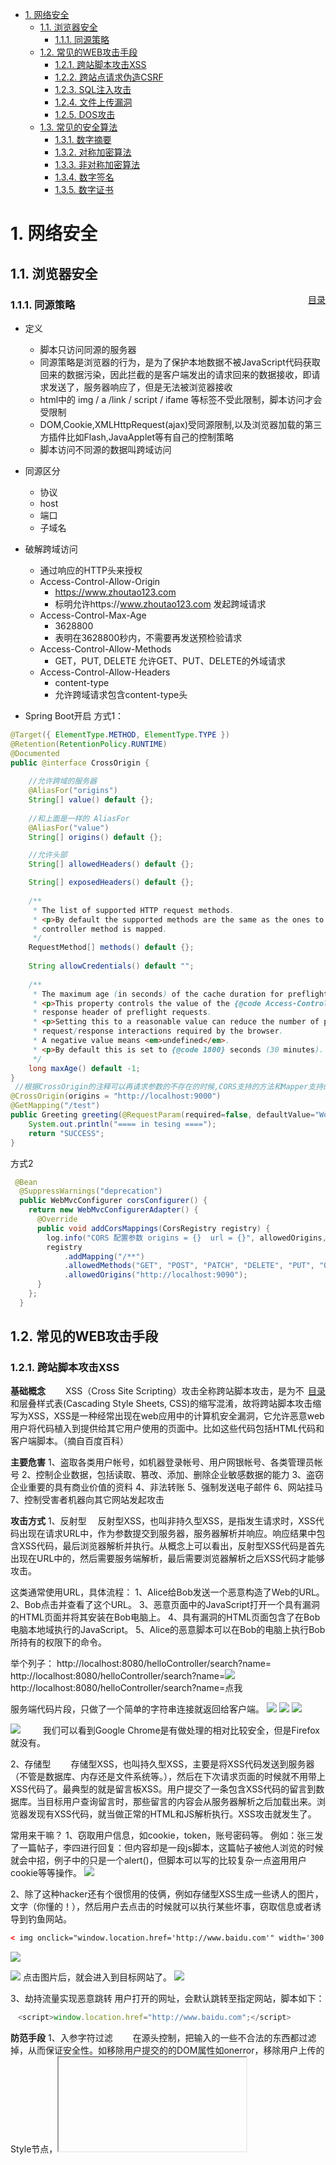 

<!-- TOC -->

- [1. 网络安全](#1-网络安全)
    - [1.1. 浏览器安全](#11-浏览器安全)
        - [1.1.1. 同源策略](#111-同源策略)
    - [1.2. 常见的WEB攻击手段](#12-常见的web攻击手段)
        - [1.2.1. 跨站脚本攻击XSS](#121-跨站脚本攻击xss)
        - [1.2.2. 跨站点请求伪造CSRF](#122-跨站点请求伪造csrf)
        - [1.2.3. SQL注入攻击](#123-sql注入攻击)
        - [1.2.4. 文件上传漏洞](#124-文件上传漏洞)
        - [1.2.5. DOS攻击](#125-dos攻击)
    - [1.3. 常见的安全算法](#13-常见的安全算法)
        - [1.3.1. 数字摘要](#131-数字摘要)
        - [1.3.2. 对称加密算法](#132-对称加密算法)
        - [1.3.3. 非对称加密算法](#133-非对称加密算法)
        - [1.3.4. 数字签名](#134-数字签名)
        - [1.3.5. 数字证书](#135-数字证书)

<!-- /TOC -->
<span id="menu"></span>

# 1. 网络安全
## 1.1. 浏览器安全
<a href="#menu" style="float:right">目录</a>

### 1.1.1. 同源策略

* 定义
    * 脚本只访问同源的服务器 
    * 同源策略是浏览器的行为，是为了保护本地数据不被JavaScript代码获取回来的数据污染，因此拦截的是客户端发出的请求回来的数据接收，即请求发送了，服务器响应了，但是无法被浏览器接收
    * html中的 img / a /link / script /  ifame 等标签不受此限制，脚本访问才会受限制
    * DOM,Cookie,XMLHttpRequest(ajax)受同源限制,以及浏览器加载的第三方插件比如Flash,JavaApplet等有自己的控制策略
    * 脚本访问不同源的数据叫跨域访问
    
* 同源区分
    * 协议
    * host
    * 端口
    * 子域名
* 破解跨域访问
    * 通过响应的HTTP头来授权
    * Access-Control-Allow-Origin   
        * https://www.zhoutao123.com	
        * 标明允许https://www.zhoutao123.com	发起跨域请求
    * Access-Control-Max-Age	
        * 3628800	
        * 表明在3628800秒内，不需要再发送预检验请求
    * Access-Control-Allow-Methods	
        * GET，PUT, DELETE	允许GET、PUT、DELETE的外域请求
    * Access-Control-Allow-Headers
        * content-type	
        * 允许跨域请求包含content-type头
* Spring Boot开启
方式1：
```java
@Target({ ElementType.METHOD, ElementType.TYPE })
@Retention(RetentionPolicy.RUNTIME)
@Documented
public @interface CrossOrigin {
    
    //允许跨域的服务器
    @AliasFor("origins")
    String[] value() default {};
    
    //和上面是一样的 AliasFor
    @AliasFor("value")
    String[] origins() default {};

    //允许头部
    String[] allowedHeaders() default {};

    String[] exposedHeaders() default {};
    
    /**
     * The list of supported HTTP request methods.
     * <p>By default the supported methods are the same as the ones to which a
     * controller method is mapped.
     */
    RequestMethod[] methods() default {};
    
    String allowCredentials() default "";
    
    /**
     * The maximum age (in seconds) of the cache duration for preflight responses.
     * <p>This property controls the value of the {@code Access-Control-Max-Age}
     * response header of preflight requests.
     * <p>Setting this to a reasonable value can reduce the number of preflight
     * request/response interactions required by the browser.
     * A negative value means <em>undefined</em>.
     * <p>By default this is set to {@code 1800} seconds (30 minutes).
     */
    long maxAge() default -1;
}
 //根据CrossOrigin的注释可以再请求参数的不存在的时候,CORS支持的方法和Mapper支持的方法一致
@CrossOrigin(origins = "http://localhost:9000")
@GetMapping("/test")
public Greeting greeting(@RequestParam(required=false, defaultValue="World") String name) {
    System.out.println("==== in tesing ====");
    return "SUCCESS";
}
```  
方式2
```java
 @Bean
  @SuppressWarnings("deprecation")
  public WebMvcConfigurer corsConfigurer() {
    return new WebMvcConfigurerAdapter() {
      @Override
      public void addCorsMappings(CorsRegistry registry) {
        log.info("CORS 配置参数 origins = {}  url = {}", allowedOrigins, allowedUrl);
        registry
            .addMapping("/**")
            .allowedMethods("GET", "POST", "PATCH", "DELETE", "PUT", "OPTIONS")
            .allowedOrigins("http://localhost:9090");
      }
    };
  }
```

## 1.2. 常见的WEB攻击手段

### 1.2.1. 跨站脚本攻击XSS
<a href="#menu" style="float:right">目录</a>

**基础概念**
　　XSS（Cross Site Scripting）攻击全称跨站脚本攻击，是为不和层叠样式表(Cascading Style Sheets, CSS)的缩写混淆，故将跨站脚本攻击缩写为XSS，XSS是一种经常出现在web应用中的计算机安全漏洞，它允许恶意web用户将代码植入到提供给其它用户使用的页面中。比如这些代码包括HTML代码和客户端脚本。（摘自百度百科）

**主要危害**
1、盗取各类用户帐号，如机器登录帐号、用户网银帐号、各类管理员帐号
2、控制企业数据，包括读取、篡改、添加、删除企业敏感数据的能力
3、盗窃企业重要的具有商业价值的资料
4、非法转账
5、强制发送电子邮件
6、网站挂马
7、控制受害者机器向其它网站发起攻击

**攻击方式**
1、反射型
　反射型XSS，也叫非持久型XSS，是指发生请求时，XSS代码出现在请求URL中，作为参数提交到服务器，服务器解析并响应。响应结果中包含XSS代码，最后浏览器解析并执行。从概念上可以看出，反射型XSS代码是首先出现在URL中的，然后需要服务端解析，最后需要浏览器解析之后XSS代码才能够攻击。

这类通常使用URL，具体流程：
1、Alice给Bob发送一个恶意构造了Web的URL。
2、Bob点击并查看了这个URL。
3、恶意页面中的JavaScript打开一个具有漏洞的HTML页面并将其安装在Bob电脑上。
4、具有漏洞的HTML页面包含了在Bob电脑本地域执行的JavaScript。
5、Alice的恶意脚本可以在Bob的电脑上执行Bob所持有的权限下的命令。

举个列子：
http://localhost:8080/helloController/search?name=<script>alert("hey!")</script>
http://localhost:8080/helloController/search?name=<img src='w.123' onerror='alert("hey!")'>
http://localhost:8080/helloController/search?name=<a onclick='alert("hey!")'>点我</a>

服务端代码片段，只做了一个简单的字符串连接就返回给客户端。
![](https://images2018.cnblogs.com/blog/976001/201808/976001-20180811173613221-1624378045.png)
![](https://images2018.cnblogs.com/blog/976001/201808/976001-20180811171704722-737520172.png)
![](https://images2018.cnblogs.com/blog/976001/201808/976001-20180811171720157-1963269620.png)

![](https://images2018.cnblogs.com/blog/976001/201808/976001-20180811171929834-200684964.png)
　　
我们可以看到Google Chrome是有做处理的相对比较安全，但是Firefox就没有。

2、存储型
　　存储型XSS，也叫持久型XSS，主要是将XSS代码发送到服务器（不管是数据库、内存还是文件系统等。），然后在下次请求页面的时候就不用带上XSS代码了。最典型的就是留言板XSS。用户提交了一条包含XSS代码的留言到数据库。当目标用户查询留言时，那些留言的内容会从服务器解析之后加载出来。浏览器发现有XSS代码，就当做正常的HTML和JS解析执行。XSS攻击就发生了。

常用来干嘛？
1、窃取用户信息，如cookie，token，账号密码等。
例如：张三发了一篇帖子，李四进行回复：但内容却是一段js脚本，这篇帖子被他人浏览的时候就会中招，例子中的只是一个alert()，但脚本可以写的比较复杂一点盗用用户cookie等等操作。
![](https://images2018.cnblogs.com/blog/976001/201808/976001-20180811161936913-1572944108.png)

2、除了这种hacker还有个很惯用的伎俩，例如存储型XSS生成一些诱人的图片，文字（你懂的！），然后用户去点击的时候就可以执行某些坏事，窃取信息或者诱导到钓鱼网站。

```html
< img onclick="window.location.href='http://www.baidu.com'" width='300' src='img/webwxgetmsgimg.jpg'/>
```
![](https://images2018.cnblogs.com/blog/976001/201808/976001-20180811163711085-2044434057.png)

![](https://images2018.cnblogs.com/blog/976001/201808/976001-20180811163733106-1179998230.png)
点击图片后，就会进入到目标网站了。
![](https://images2018.cnblogs.com/blog/976001/201808/976001-20180811163742523-848373955.png)
![]()

3、劫持流量实现恶意跳转
用户打开的网址，会默认跳转至指定网站，脚本如下：
```js
　<script>window.location.href="http://www.baidu.com";</script>
```

**防范手段**
1、入参字符过滤
　　在源头控制，把输入的一些不合法的东西都过滤掉，从而保证安全性。如移除用户提交的的DOM属性如onerror，移除用户上传的Style节点，<iframe>, <script>，<a>节点等
2、出参进行编码
　　如果源头没控制好，就得后期补救了：像一些常见的符号，如<>在输出的时候要对其进行转换编码，这样做浏览器是不会对该标签进行解释执行的，同时也不影响显示效果。例如：对<>做编码如："<"用:"&lt;",">"用:"&gt;"来代替。
3、入参长度限制
　　通过以上的案例我们不难发现xss攻击要能达成往往需要较长的字符串，因此对于一些可以预期的输入可以通过限制长度强制截断来进行防御。
4、设置cookie httponly为true

### 1.2.2. 跨站点请求伪造CSRF

<a href="#menu" style="float:right">目录</a>

**CSRF概念**
CSRF跨站点请求伪造(Cross—Site Request Forgery)，跟XSS攻击一样，存在巨大的危害性，你可以这样来理解：攻击者盗用了你的身份，以你的名义发送恶意请求，对服务器来说这个请求是完全合法的，但是却完成了攻击者所期望的一个操作，比如以你的名义发送邮件、发消息，盗取你的账号，添加系统管理员，甚至于购买商品、虚拟货币转账等。 如下：其中Web A为存在CSRF漏洞的网站，Web B为攻击者构建的恶意网站，User C为Web A网站的合法用户。

**CSRF攻击介绍及防御**

* CSRF攻击攻击原理及过程如下：
    * 用户C打开浏览器，访问受信任网站A，输入用户名和密码请求登录网站A；
    * 在用户信息通过验证后，网站A产生Cookie信息并返回给浏览器，此时用户登录网站A成功，可以正常发送请求到网站A；
    * 用户未退出网站A之前，在同一浏览器中，打开一个TAB页访问网站B；
    * 网站B接收到用户请求后，返回一些攻击性代码，并发出一个请求要求访问第三方站点A；
    * 浏览器在接收到这些攻击性代码后，根据网站B的请求，在用户不知情的情况下携带Cookie信息，向网站A发出请求。网站A并不知道该请求其实是由B发起的，所以会根据用户C的Cookie信息以C的权限处理该请求，导致来自网站B的恶意代码被执行。 

**CSRF攻击实例**


受害者 Bob 在银行有一笔存款，通过对银行的网站发送请求 http://bank.example/withdraw?account=bob&amount=1000000&for=bob2 可以使 Bob 把 1000000 的存款转到 bob2 的账号下。通常情况下，该请求发送到网站后，服务器会先验证该请求是否来自一个合法的 session，并且该 session 的用户 Bob 已经成功登陆。

黑客 Mallory 自己在该银行也有账户，他知道上文中的 URL 可以把钱进行转帐操作。Mallory 可以自己发送一个请求给银行：http://bank.example/withdraw?account=bob&amount=1000000&for=Mallory。但是这个请求来自 Mallory 而非 Bob，他不能通过安全认证，因此该请求不会起作用。

这时，Mallory 想到使用 CSRF 的攻击方式，他先自己做一个网站，在网站中放入如下代码： src=”http://bank.example/withdraw?account=bob&amount=1000000&for=Mallory ”，并且通过广告等诱使 Bob 来访问他的网站。当 Bob 访问该网站时，上述 url 就会从 Bob 的浏览器发向银行，而这个请求会附带 Bob 浏览器中的 cookie 一起发向银行服务器。大多数情况下，该请求会失败，因为他要求 Bob 的认证信息。但是，如果 Bob 当时恰巧刚访问他的银行后不久，他的浏览器与银行网站之间的 session 尚未过期，浏览器的 cookie 之中含有 Bob 的认证信息。这时，悲剧发生了，这个 url 请求就会得到响应，钱将从 Bob 的账号转移到 Mallory 的账号，而 Bob 当时毫不知情。等以后 Bob 发现账户钱少了，即使他去银行查询日志，他也只能发现确实有一个来自于他本人的合法请求转移了资金，没有任何被攻击的痕迹。而 Mallory 则可以拿到钱后逍遥法外。 

**CSRF漏洞检测：**
检测CSRF漏洞是一项比较繁琐的工作，最简单的方法就是抓取一个正常请求的数据包，去掉Referer字段后再重新提交，如果该提交还有效，那么基本上可以确定存在CSRF漏洞。

随着对CSRF漏洞研究的不断深入，不断涌现出一些专门针对CSRF漏洞进行检测的工具，如CSRFTester，CSRF Request Builder等。

以CSRFTester工具为例，CSRF漏洞检测工具的测试原理如下：使用CSRFTester进行测试时，首先需要抓取我们在浏览器中访问过的所有链接以及所有的表单等信息，然后通过在CSRFTester中修改相应的表单等信息，重新提交，这相当于一次伪造客户端请求。如果修改后的测试请求成功被网站服务器接受，则说明存在CSRF漏洞，当然此款工具也可以被用来进行CSRF攻击。


**防御CSRF攻击：**
目前防御 CSRF 攻击主要有三种策略：验证 HTTP Referer 字段；在请求地址中添加 token 并验证；在 HTTP 头中自定义属性并验证。

* 验证 HTTP Referer 字段
    * 根据 HTTP 协议，在 HTTP 头中有一个字段叫 Referer，它记录了该 HTTP 请求的来源地址。在通常情况下，访问一个安全受限页面的请求来自于同一个网站，比如需要访问 http://bank.example/withdraw?account=bob&amount=1000000&for=Mallory，用户必须先登陆 bank.example，然后通过点击页面上的按钮来触发转账事件。这时，该转帐请求的 Referer 值就会是转账按钮所在的页面的 URL，通常是以 bank.example 域名开头的地址。而如果黑客要对银行网站实施 CSRF 攻击，他只能在他自己的网站构造请求，当用户通过黑客的网站发送请求到银行时，该请求的 Referer 是指向黑客自己的网站。因此，要防御 CSRF 攻击，银行网站只需要对于每一个转账请求验证其 Referer 值，如果是以 bank.example 开头的域名，则说明该请求是来自银行网站自己的请求，是合法的。如果 Referer 是其他网站的话，则有可能是黑客的 CSRF 攻击，拒绝该请求。
    * 这种方法的显而易见的好处就是简单易行，网站的普通开发人员不需要操心 CSRF 的漏洞，只需要在最后给所有安全敏感的请求统一增加一个拦截器来检查 Referer 的值就可以。特别是对于当前现有的系统，不需要改变当前系统的任何已有代码和逻辑，没有风险，非常便捷。
    * 然而，这种方法并非万无一失。Referer 的值是由浏览器提供的，虽然 HTTP 协议上有明确的要求，但是每个浏览器对于 Referer 的具体实现可能有差别，并不能保证浏览器自身没有安全漏洞。使用验证 Referer 值的方法，就是把安全性都依赖于第三方（即浏览器）来保障，从理论上来讲，这样并不安全。事实上，对于某些浏览器，比如 IE6 或 FF2，目前已经有一些方法可以篡改 Referer 值。如果 bank.example 网站支持 IE6 浏览器，黑客完全可以把用户浏览器的 Referer 值设为以 bank.example 域名开头的地址，这样就可以通过验证，从而进行 CSRF 攻击。
    * 即便是使用最新的浏览器，黑客无法篡改 Referer 值，这种方法仍然有问题。因为 Referer 值会记录下用户的访问来源，有些用户认为这样会侵犯到他们自己的隐私权，特别是有些组织担心 Referer 值会把组织内网中的某些信息泄露到外网中。因此，用户自己可以设置浏览器使其在发送请求时不再提供 Referer。当他们正常访问银行网站时，网站会因为请求没有 Referer 值而认为是 CSRF 攻击，拒绝合法用户的访问。

 * 在请求地址中添加 token 并验证
    * CSRF 攻击之所以能够成功，是因为黑客可以完全伪造用户的请求，该请求中所有的用户验证信息都是存在于 cookie 中，因此黑客可以在不知道这些验证信息的情况下直接利用用户自己的 cookie 来通过安全验证。要抵御 CSRF，关键在于在请求中放入黑客所不能伪造的信息，并且该信息不存在于 cookie 之中。可以在 HTTP 请求中以参数的形式加入一个随机产生的 token，并在服务器端建立一个拦截器来验证这个 token，如果请求中没有 token 或者 token 内容不正确，则认为可能是 CSRF 攻击而拒绝该请求。
    * 这种方法要比检查 Referer 要安全一些，token 可以在用户登陆后产生并放于 session 之中，然后在每次请求时把 token 从 session 中拿出，与请求中的 token 进行比对，但这种方法的难点在于如何把 token 以参数的形式加入请求。对于 GET 请求，token 将附在请求地址之后，这样 URL 就变成 http://url?csrftoken=tokenvalue。 而对于 POST 请求来说，要在 form 的最后加上 <input type=”hidden” name=”csrftoken” value=”tokenvalue”/>，这样就把 token 以参数的形式加入请求了。但是，在一个网站中，可以接受请求的地方非常多，要对于每一个请求都加上 token 是很麻烦的，并且很容易漏掉，通常使用的方法就是在每次页面加载时，使用 javascript 遍历整个 dom 树，对于 dom 中所有的 a 和 form 标签后加入 token。这样可以解决大部分的请求，但是对于在页面加载之后动态生成的 html 代码，这种方法就没有作用，还需要程序员在编码时手动添加 token。
    * 该方法还有一个缺点是难以保证 token 本身的安全。特别是在一些论坛之类支持用户自己发表内容的网站，黑客可以在上面发布自己个人网站的地址。由于系统也会在这个地址后面加上 token，黑客可以在自己的网站上得到这个 token，并马上就可以发动 CSRF 攻击。为了避免这一点，系统可以在添加 token 的时候增加一个判断，如果这个链接是链到自己本站的，就在后面添加 token，如果是通向外网则不加。不过，即使这个 csrftoken 不以参数的形式附加在请求之中，黑客的网站也同样可以通过 Referer 来得到这个 token 值以发动 CSRF 攻击。这也是一些用户喜欢手动关闭浏览器 Referer 功能的原因。

* 在 HTTP 头中自定义属性并验证
    * 这种方法也是使用 token 并进行验证，和上一种方法不同的是，这里并不是把 token 以参数的形式置于 HTTP 请求之中，而是把它放到 HTTP 头中自定义的属性里。通过 XMLHttpRequest 这个类，可以一次性给所有该类请求加上 csrftoken 这个 HTTP 头属性，并把 token 值放入其中。这样解决了上种方法在请求中加入 token 的不便，同时，通过 XMLHttpRequest 请求的地址不会被记录到浏览器的地址栏，也不用担心 token 会透过 Referer 泄露到其他网站中去。
    * 然而这种方法的局限性非常大。XMLHttpRequest 请求通常用于 Ajax 方法中对于页面局部的异步刷新，并非所有的请求都适合用这个类来发起，而且通过该类请求得到的页面不能被浏览器所记录下，从而进行前进，后退，刷新，收藏等操作，给用户带来不便。另外，对于没有进行 CSRF 防护的遗留系统来说，要采用这种方法来进行防护，要把所有请求都改为 XMLHttpRequest 请求，这样几乎是要重写整个网站，这代价无疑是不能接受的。
 

### 1.2.3. SQL注入攻击

**什么是SQL注入攻击?**

SQL注入(SQL injection，SQLi)攻击是指：攻击者通过执行恶意SQL语句，来控制某个Web应用的数据库服务器，进而未经授权地访问、修改或删除各种数据。

在互联网发展的早期，构建网站曾是一个非常简单的过程：既没有JavaScript，又没有CSS，且少有图像。但是，随着各类网站的普及，人们对于先进技术和动态网站的需求也在不断增长。这就导致了JSP和PHP等服务器端脚本语言的不断发展。

同时，各类网站也开始在数据库中存储丰富的用户输入内容。如今，MySQL已经成为了访问和操作数据库的最流行、且标准化的应用。不过，黑客当然也找到了利用SQL技术漏洞的新方法，SQL注入攻击就是最常用的数据库入侵方式之一。黑客使用定制化的SQL语句来入侵数据库，以欺骗系统执行各种异常的、且不应该的操作。

**SQL注入攻击有何危害?**

在易受攻击的网站上，攻击者可以利用SQL注入实现许多操作与目的。可以说，只要客观条件满足，攻击者就能够执行如下各项操作：
* 绕过Web应用的授权机制，以提取敏感信息。
* 基于数据库中不同数据，轻松地控制应用程序的各种行为。
* 伴随着用户访问应用的过程，注入更多需要执行的恶意代码。
* 添加、修改和删除数据，破坏数据库，以及迫使应用的服务不可用。
* 在某个网站上，通过枚举以获取已注册用户的详细身份信息，并将其用于攻击其他站点。

虽然上述一切都取决于攻击者的技巧与能力，但不可否认的是，有时候SQL注入在整个攻击过程中，对他们能够成功并完全地接管数据库和Web应用起到了关键性的作用。下面我们来深入了解此类攻击是如何实现的。



**SQL注入攻击如何运作的?**

开发人员通过定义某种SQL查询，在对应的应用程序运行过程中，让数据库执行一系列操作。此类查询通常带有一到两个参数，以便根据用户所提供的合适参数值，返回预期的查询记录。

不过，SQL注入攻击会在如下两个阶段发生：
* 研究 - 攻击者提供一些随机的异常参数值，以观察应用程序将如何做出响应，进而决定进行何种攻击尝试。
* 攻击 - 在此，攻击者会提供精心设计的参数值。应用程序将解析整条SQL命令，而不仅仅是数据。然后，数据库会按照攻击者所修改意图，来执行该SQL命令。
让我们来观察一下如下示例。在登录表单的过程中，网站用户可以更改下面语句中的$user和$password参数值：

```SQL
$statement = "SELECT * FROM users WHERE username ='$user' AND password '$password'";  
```
在服务器端，这一特定的SQL语句会被传递给相应的函数，而那个函数又将该字符串发送给已连接的数据库。接着，该数据库对其进行解析、执行并返回相应的结果。

```SQL
#Define POST variables 
uname = request.POST['username'] 
passwd = request.POST['password'] 
#SQL query vulnerable to SQLi 
sql = "SELECT id FROM users WHERE username='" + uname + "' AND password='" + passwd + "'" 
#Execute the SQL statement  
database.execute(sql) 
```

那么，如果用户的输入没有得到应用程序的适当“消毒”，攻击者则可以轻松地植入精心设计的参数值。例如下面这条输入语句：

```SQL
$statement = "SELECT * FROM users WHERE username ='Dean' OR '1'='1'-- ' AND password = 'WinchesterS'";  
```
深入分析上述语句，我们可以注意到它包含的两个特殊部分：

OR'1'='1' - 是一个永远为真的条件，因此它会被应用程序无条件地接受为有效的输入。
--(双连字符) - 是告诉SQL解析器：该行的其余部分为注释，不必执行。
因此，一旦该查询被执行之后，SQL注入就能够有效地跳过密码验证，进而导致身份验证环节的缺失。而且，凭借着此类查询的记录，攻击者能够很容易地使用获取到的第一手数据库帐户，即管理员用户的信息，进而成功地登录到对应的应用程序之中。

值得注意的是，上面只是通过SQL的查询，以非正式的方式获取必要的信息。而实际上，SQL注入攻击还有许多种类型。

**SQL注入攻击有哪些不同类型?**

正所谓“条条道路通罗马”。下面我们来看看攻击者可以使用哪些类型的SQL注入漏洞，从服务器上提取数据。一般而言，SQL注入可分为如下种类：

1. 带内(In-Band)SQL注入

此类是最常见的SQL注入攻击。它通常发生在攻击者能够使用相同的通信信道，来发起攻击和收集各种结果。因此，最为常见的带内SQL注入类型分别是：

基于错误的(Error-based)SQL注入 - 这种技术是根据数据库服务器所抛出的错误异常消息，来获取有关数据库结构方面的信息。有时候，这种简单的攻击方式足以让攻击者通过枚举的手段获悉整个数据库。
基于联合的(Union-based)SQL注入 – 这种技术是利用UNION SQL操作符将两到多个SELECT语句的结果合并为一个，然后作为HTTP响应的一部分予以返回。
在上述两种注入类型中，各种数据实际上并未通过Web应用程序进行传输。因此，攻击者也就无法直观地看到攻击的结果。下面，攻击者可以通过发送有效的负载，并观察Web应用的响应，以及数据库服务器的结果行为，来对数据库结构进行重建。因此，我们称如下两种SQL注入为推理类型：

基于布尔的(Boolean-based)SQL注入 – 这种技术根据查询的返回结果是TRUE还是FALSE，来产生不同的结果。也就是说，根据结果的真伪​​，以决定HTTP响应中的内容是要被更改，还是保持不变。
基于时间的(Time-based)SQL注入 - 这种技术是在向数据库发送SQL查询的过程中，强制在数据库响应之前等待指定的时长(以秒为单位)。也就是说，某个网站的响应耗时，将能够向攻击者表明其查询结果是TRUE还是FALSE。
2. 带外(Out-of-Band)SQL注入

此类SQL注入攻击的特点是：不但最不常见，而且通常也是最难以被执行。它们通常涉及到，将各种数据直接从数据库服务器发送到由攻击者所控制的计算机上。从某种程度上说，带外技术为攻击者提供了SQL带内或盲注式攻击的替代方法，其主要针对的是服务器响应并不十分稳定的情况。

可见，服务端脚本(server-scripting)语言并不能够确定SQL查询字符串是否存在着格式错误。他们所能做的只是将某个字符串发送到数据库服务器上，并等待解析的完成与响应。不过话说回来，我们总能找到各种办法来对用户的输入进行“消毒”，并确保SQL注入攻击无法得逞。

**如何防御SQL注入攻击?**

现如今，我们有许多种简单的方法，以避免网站陷入SQL注入攻击，并抑制它们可能造成的危害。下面，我们仅列举其中的一小部分：

* 通过使用静态和动态测试，定期检查并发现应用程序中的SQL注入漏洞。
* 通过使用参数化查询和对象关系映射(Object Relational Mappers，ORM)，来避免和修复注入漏洞。此类查询通过指定参数的占位符，以便数据库始终将它们视为数据，而非SQL命令的一部分。
* 使用转义字符，来修复SQL注入漏洞，以便忽略掉一些特殊字符。
* 通过对数据库强制执行最小权限原则，来减缓SQL注入漏洞的影响。籍此，应用程序的每一个软件组件都只能访问、并仅影响它所需要的资源。
* 对访问数据库的Web应用程序采用Web应用防火墙(Web Application Firewall，WAF)。这有助于识别出针对SQL注入的各种尝试，进而防止此类尝试作用到应用程序上。


### 1.2.4. 文件上传漏洞
<a href="#menu" style="float:right">目录</a>

**基本概念**
恶意攻击者利用一些网站站点没有对上传的文件进行完善的校验漏洞，上传一些可执行文件或者脚本，并且通过脚本获取服务器上相应的权利。或者通过诱导其他用户下载并运行上传的恶意文件，最终达到攻击的目的。

由于上传的文件后缀名是可以进行更改的，对于上传的文件，不能通过文件后缀名进行判断。可以通过文件模数进行判断。

```
JPEG (jpg)，文件头：FFD8FF 
PNG (png)，文件头：89504E47 
GIF (gif)，文件头：47494638 
TIFF (tif)，文件头：49492A00 
Windows Bitmap (bmp)，文件头：424D 
CAD (dwg)，文件头：41433130 
Adobe Photoshop (psd)，文件头：38425053 
Rich Text Format (rtf)，文件头：7B5C727466 
XML (xml)，文件头：3C3F786D6C 
HTML (html)，文件头：68746D6C3E 
Email [thorough only] (eml)，文件头：44656C69766572792D646174653A 
Outlook Express (dbx)，文件头：CFAD12FEC5FD746F 
Outlook (pst)，文件头：2142444E 
MS Word/Excel (xls.or.doc)，文件头：D0CF11E0 
MS Access (mdb)，文件头：5374616E64617264204A 
WordPerfect (wpd)，文件头：FF575043 
Postscript (eps.or.ps)，文件头：252150532D41646F6265 
Adobe Acrobat (pdf)，文件头：255044462D312E 
Quicken (qdf)，文件头：AC9EBD8F 
Windows Password (pwl)，文件头：E3828596 
ZIP Archive (zip)，文件头：504B0304 
RAR Archive (rar)，文件头：52617221 
Wave (wav)，文件头：57415645 
AVI (avi)，文件头：41564920 
Real Audio (ram)，文件头：2E7261FD 
Real Media (rm)，文件头：2E524D46 
MPEG (mpg)，文件头：000001BA 
MPEG (mpg)，文件头：000001B3 
Quicktime (mov)，文件头：6D6F6F76 
Windows Media (asf)，文件头：3026B2758E66CF11 
MIDI (mid)，文件头：4D546864 
```

### 1.2.5. DOS攻击
<a href="#menu" style="float:right">目录</a>

**定义**
分布式拒绝服务攻击(英文意思是Distributed Denial of Service，简称DDoS)是指处于不同位置的多个攻击者同时向一个或数个目标发动攻击，或者一个攻击者控制了位于不同位置的多台机器并利用这些机器对受害者同时实施攻击。由于攻击的发出点是分布在不同地方的，这类攻击称为分布式拒绝服务攻击，其中的攻击者可以有多个。

**攻击原理**
分布式拒绝服务攻击原理分布式拒绝服务攻击DDoS是一种基于DoS的特殊形式的拒绝服务攻击，是一种分布的、协同的大规模攻击方式。单一的DoS攻击一般是采用一对一方式的，它利用网络协议和操作系统的一些缺陷，采用欺骗和伪装的策略来进行网络攻击，使网站服务器充斥大量要求回复的信息，消耗网络带宽或系统资源，导致网络或系统不胜负荷以至于瘫痪而停止提供正常的网络服务。与DoS攻击由单台主机发起攻击相比较，分布式拒绝服务攻击DDoS是借助数百、甚至数千台被入侵后安装了攻击进程的主机同时发起的集团行为
一个完整的DDoS攻击体系由攻击者、主控端、代理端和攻击目标四部分组成。主控端和代理端分别用于控制和实际发起攻击，其中主控端只发布命令而不参与实际的攻击，代理端发出DDoS的实际攻击包。对于主控端和代理端的计算机，攻击者有控制权或者部分控制权．它在攻击过程中会利用各种手段隐藏自己不被别人发现。真正的攻击者一旦将攻击的命令传送到主控端，攻击者就可以关闭或离开网络．而由主控端将命令发布到各个代理主机上。这样攻击者可以逃避追踪。每一个攻击代理主机都会向目标主机发送大量的服务请求数据包，这些数据包经过伪装，无法识别它的来源，而且这些数据包所请求的服务往往要消耗大量的系统资源，造成目标主机无法为用户提供正常服务。甚至导致系统崩溃。

**分类**
* 基于自动化程度分类
    * 手工的DDoS攻击。
        * 早期的DDoS攻击全是采用手动配置的，即发动DDoS攻击时，扫描远端有漏洞的计算机，侵入它们并且安装代码全是手动完成的。
    * 半自动化的DDoS攻击。
        * 在半自动化的攻击中，DDoS攻击属于主控端一代理端的攻击模型，攻击者用自动化的Scripts来扫描，主控端的机器对主控端和代理端之间进行协商攻击的类型、受害者的地址、何时发起攻击等信息由进行详细记录。
    * 自动化的DDoS攻击。
        * 在这类攻击中。攻击者和代理端机器之间的通信是绝对不允许的。这类攻击的攻击阶段绝大部分被限制用一个单一的命令来实现，攻击的所有特征，例如攻击的类型，持续的时间和受害者的地址在攻击代码中都预先用程序实现。
* 基于系统及协议的弱点分类
    * 洪水攻击。
        在洪水攻击中。傀儡机向受害者系统发送大量的数据流为了充塞受害者系统的带宽，影响小的则降低受害者提供的服务，影响大的则使整个网络带宽持续饱和，以至于网络服务瘫痪。典型的洪水攻击有UDP洪水攻击和ICMP洪水攻击。 
    * 扩大攻击。
        * 扩大攻击分为两种，一种是利用广播lP地址的特性，一种是利用反射体来发动攻击。前一种攻击者是利用了广播IP地址的特性来扩大和映射攻击，导致路由器将数据包发送到整个网络的广播地址列表中的所有的广播IP地址。这些恶意的流量将减少受害者系统可提供的带宽。典型的扩大攻击有Smurf和Fraggle攻击。 
    * 利用协议的攻击。
        * 该类攻击则是利用某些协议的特性或者利用了安装在受害者机器上的协议中存在的漏洞来耗尽它的大量资源。典型的利用协议攻击的例子是TCP SYN攻击。 
    * 畸形数据包攻击。
        * 攻击者通过向受害者发送不正确的IP地址的数据包，导致受害系统崩溃。畸形数据包攻击可分为两种类型：IP地址攻击和IP数据包属性攻击。 
* 基于攻击速率分类
    * DDoS攻击从基于速率上进行分类，可以分为持续速率和可变速率的攻击。持续速率的攻击是指只要开始发起攻击，就用全力不停顿也不消减力量。像这种攻击的影响是非常快的。可变速率的攻击，从名字就可以看出，用不同的攻击速率，基于这种速率改变的机制，可以把这种攻击分为增加速率和波动的速率。 
* 基于影响力进行分类
    * DDoS攻击从基于影响力方面可以分为网络服务彻底崩溃和降低网络服务的攻击。服务彻底崩溃的攻击将导致受害者的服务器完全拒绝对客户端提供服务。降低网络服务的攻击，消耗受害者系统的一部分资源，这将延迟攻击被发现的时间，同时对受害者造成一定的破坏。 
* 基于入侵目标分类
    * DDoS攻击从基于入侵目标，可以将DDoS攻击分为带宽攻击和连通性攻击，带宽攻击通过使用大量的数据包来淹没整个网络，使得有效的网络资源被浪费，合法朋户的请求得不到响应，大大降低了效率。而连通性攻击是通过发送大量的请求来使的计算机瘫痪，所有有效的操作系统资源被耗尽，导致计算机不能够再处理合法的用户请求。 
* 基于攻击路线分类
    * 直接攻击：攻击者和主控端通信，主控端接到攻击者的命令后，再控制代理端向受害者发动攻击数据流。代理端向受害者系统发送大量的伪IP地址的网络数据流，这样攻击者很难被追查到。  
    * 反复式攻击通过利用反射体，发动更强大的攻击流。反射体是任何一台主机只要发送一个数据包就能收到一个数据包，反复式攻击就是攻击者利用中间的网络节点发动攻击。 
* 基于攻击特征分类
    * 从攻击特征的角度，可以将DDoS攻击分为攻击行为特征可提取和攻击行为特征不可提取两类。攻击行为特征可提取的DDoS攻击又可以细分为可过滤型和不可过滤型。可过滤型的DDoS攻击主要指那些使用畸形的非法数据包。不可过滤型DDoS攻击通过使用精心设计的数据包，模仿合法用户的正常请求所用的数据包，一旦这类数据包被过滤将会影响合法用户的正常使用。

**攻击现象**
DDoS的表现形式主要有两种，一种为流量攻击，主要是针对网络带宽的攻击，即大量攻击包导致网络带宽被阻塞，合法网络包被虚假的攻击包淹没而无法到达主机；另一种为资源耗尽攻击，主要是针对服务器主机的攻击，即通过大量攻击包导致主机的内存被耗尽或CPU被内核及应用程序占完而造成无法提供网络服务。当被DDoS攻击时，主要表现为： 
(1)被攻击主机上有大量等待的TCP连接。 
(2)网络中充斥着大量的无用的数据包，源地址为假。  
(3)制造高流量无用数据，造成网络拥塞，使受害主机无法正常和外界通讯。 
(4)利用受害主机提供的服务或传输协议上的缺陷，反复高速地发出特定的服务请求，使受害主机无法及时处理所有正常请求。 
(5)严重时会造成系统死机。

**攻击流程**
攻击者进行一次DDoS攻击大概需要经过了解攻击目标、攻占傀儡机、实际攻击三个主要步骤，下面依次说明每一步骤的具体过程： 
1、了解攻击目标就是对所要攻击的目标有一个全面和准确的了解，以便对将来的攻击做到心中有数。主要关心的内容包括被攻击目标的主机数目、地址情况。目标主机的配置、性能、目标的带宽等等。对于DDoS攻击者来说，攻击互联网上的某个站点，有一个重点就是确定到底有多少台主机在支持这个站点，一个大的网站可能有很多台主机利用负载均衡技术提供服务。所有这些攻击目标的信息都关系到后面两个阶段的实施目标和策略，如果盲目的发动DDoS攻击就不能保证攻击目的的完成，还可能过早的暴露攻击者的身份，所以了解攻击目标是有经验的攻击者必经的步骤。 
2、攻占傀儡主机就是控制尽可能多的机器，然后安装相应的攻击程序。在主控机上安装控制攻击的程序，而攻击机则安装DDoS攻击的发包程序。攻击者最感兴趣，也最有可能成为别人的傀儡主机的机器包括那些链路状态好、性能好同时安全管理水平差的主机。攻击者一般会利用已有的或者未公布的一些系统或者应用软件的漏洞．取得一定的控制权，起码可以安装攻击实施所需要的程序，更厉害的可能还会取得最高控制权、留下后门等等。在早期的DDoS攻击过程中，攻占傀儡主机这一步主要是攻击者自己手动完成的，亲自扫描网络，发现安全性比较差的主机，将其攻占并且安装攻击程序。但是后来随着DDoS攻击和蠕虫的融合，攻占傀儡机变成了一个自动化的过程，攻击者只要将蠕虫放入网络中，蠕虫就会在不断扩散中不停地攻占主机，这样所能联合的攻击机将变得非常巨大，DDoS攻击的威力更大。 
3、DDoS攻击的最后一个阶段就是实际的攻击过程，攻击者通过主控机向攻击机发出攻击指令，或者按照原先设定好的攻击时间和目标，攻击机不停的向目标或者反射服务器发送大量的攻击包，来吞没被攻击者，达到拒绝服务的最终日的。和前两个过程相比，实际攻击过程倒是最简单的一个阶段，一些有经验的攻击者可能还会在攻击的同时通过各种手段检查攻击效果，甚至在攻击过程中动态调整攻击策略，尽可能清除在主控机和攻击机上留下的蛛丝马迹。 

**攻击方式**
1、SYN Flood攻击
SYN Flood攻击是当前网络上最为常见的DDoS攻击，它利用了TCP协议实现上的一个缺陷。通过向网络服务所在端口发送大量的伪造源地址的攻击报文，就可能造成目标服务器中的半开连接队列被占满，从而阻止其他合法用户进行访问。 
2、UDP Flood攻击
UDP Flood是日渐猖厥的流量型DDoS攻击，原理也很简单。常见的情况是利用大量UDP小包冲击DNS服务器或Radius认证服务器、流媒体视频服务器。由于UDP协议是一种无连接的服务，在UDP Flood攻击中，攻击者可发送大量伪造源IP地址的小UDP包。 
3、ICMP Flood攻击
ICMP Flood攻击属于流量型的攻击方式，是利用大的流量给服务器带来较大的负载，影响服务器的正常服务。由于目前很多防火墙直接过滤ICMP报文。因此ICMP Flood出现的频度较低。 [7] 
4、Connection Flood攻击
Connection Flood是典型的利用小流量冲击大带宽网络服务的攻击方式，这种攻击的原理是利用真实的IP地址向服务器发起大量的连接。并且建立连接之后很长时间不释放，占用服务器的资源，造成服务器上残余连接(WAIT状态)过多，效率降低，甚至资源耗尽，无法响应其他客户所发起的链接。  
5、HTTP Get攻击
这种攻击主要是针对存在ASP、JSP、PHP、CGI等脚本程序，特征是和服务器建立正常的TCP连接，并不断的向脚本程序提交查询、列表等大量耗费数据库资源的调用。这种攻击的特点是可以绕过普通的防火墙防护，可通过Proxy代理实施攻击，缺点是攻击静态页面的网站效果不佳，会暴露攻击者的lP地址。 
6、UDP DNS Query Flood攻击
UDP DNS Query Flood攻击采用的方法是向被攻击的服务器发送大量的域名解析请求，通常请求解析的域名是随机生成或者是网络世界上根本不存在的域名。域名解析的过程给服务器带来了很大的负载，每秒钟域名解析请求超过一定的数星就会造成DNS服务器解析域名超时。 

**应对策略**
* 防御措施
    * 不但是对DDoS，而且是对于所有网络的攻击，都应该是采取尽可能周密的防御措施，同时加强对系统的检测，建立迅速有效的应对策略。应该采取的防御措施有： 
        * (1)全面综合地设计网络的安全体系，注意所使用的安全产品和网络设备。 
        * (2)提高网络管理人员的素质，关注安全信息，遵从有关安全措施，及时地升级系统，加强系统抗击攻击的能力。
        * (3)在系统中加装防火墙系统，利用防火墙系统对所有出入的数据包进行过滤，检查边界安全规则，确保输出的包受到正确限制。 
        * (4)优化路由及网络结构。对路由器进行合理设置，降低攻击的可能性。 
        * (5)优化对外提供服务的主机，对所有在网上提供公开服务的主机都加以限制。 
        * (6)安装入侵检测工具(如NIPC、NGREP)，经常扫描检查系统，解决系统的漏洞，对系统文件和应用程序进行加密，并定期检查这些文件的变化。 
* 防御原则
    * 在响应方面，虽然还没有很好的对付攻击行为的方法，但仍然可以采取措施使攻击的影响降至最小。对于提供信息服务的主机系统，应对的根本原则是： 
    * 尽可能地保持服务、迅速恢复服务。由于分布式攻击入侵网络上的大量机器和网络设备，所以要对付这种攻击归根到底还是要解决网络的整体安全问题。真正解决安全问题一定要多个部门的配合，从边缘设备到骨干网络都要认真做好防范攻击的准备，一旦发现攻击就要及时地掐断最近攻击来源的那个路径，限制攻击力度的无限增强。网络用户、管理者以及ISP之间应经常交流，共同制订计划，提高整个网络的安全性。 



## 1.3. 常见的安全算法
<a href="#menu" style="float:right">目录</a>

### 1.3.1. 数字摘要
<a href="#menu" style="float:right">目录</a>

对数据(文件字节流/消息字节流)进行类似的HASH算法之后获取到的固定长度的值(摘要)，如果原数据被修改，校验时的摘要将无法进行匹配。
摘要一般是单向的，无法从摘要值获取原数据。

常用的摘要算法
* MD5
    * 128位，不可逆
    * JDK实现MessageDigest
    * MessageDigest md5 = MessageDigest.getInstance("MD5");
* SHA
    * 安全散列算法
    * 160位，比MD5慢，但是更安全
    * JDK实现MessageDigest
    * MessageDigest md5 = MessageDigest.getInstance("SHA-1");

由于计算出的摘要可能包含无法显示和网络传输的控制字符。因此需要对生成的摘要进行编码
* 16进制编码
```java
public static String bytesToHex(byte[] bytes) {  
    StringBuffer sb = new StringBuffer();  
    for(int i = 0; i < bytes.length; i++) {  
        String hex = Integer.toHexString(bytes[i] & 0xFF);  
        if(hex.length() < 2){  
            sb.append(0);  
        }  
        sb.append(hex);  
    }  
    return sb.toString();  
} 
public static byte[] hexToByteArray(String inHex){  
    int hexlen = inHex.length();  
    byte[] result;  
    if (hexlen % 2 == 1){  
        //奇数  
        hexlen++;  
        result = new byte[(hexlen/2)];  
        inHex="0"+inHex;  
    }else {  
        //偶数  
        result = new byte[(hexlen/2)];  
    }  
    int j=0;  
    for (int i = 0; i < hexlen; i+=2){  
        result[j]=hexToByte(inHex.substring(i,i+2));  
        j++;  
    }  
    return result;   
}  

```
* BASE64编码
JDK有提供相关的类。


### 1.3.2. 对称加密算法
<a href="#menu" style="float:right">目录</a>
对称加密算法 是应用较早的加密算法，又称为 共享密钥加密算法。在 对称加密算法 中，使用的密钥只有一个，发送 和 接收 双方都使用这个密钥对数据进行 加密 和 解密。这就要求加密和解密方事先都必须知道加密的密钥。

* 数据加密过程：在对称加密算法中，数据发送方 将 明文 (原始数据) 和 加密密钥 一起经过特殊 加密处理，生成复杂的 加密密文 进行发送。
* 数据解密过程：数据接收方 收到密文后，若想读取原数据，则需要使用 加密使用的密钥 及相同算法的 逆算法 对加密的密文进行解密，才能使其恢复成 可读明文。

**常见的对称加密算法**
* DES
* 3DES
* AES




### 1.3.3. 非对称加密算法
<a href="#menu" style="float:right">目录</a>

非对称加密算法，又称为公开密钥加密算法。它需要两个密钥，一个称为公开密钥 (public key)，即公钥，另一个称为私有密钥 (private key)，即私钥。因为加密和解密使用的是两个不同的密钥，所以这种算法称为非对称加密算法。
* 如果使用 公钥 对数据 进行加密，只有用对应的 私钥 才能 进行解密。
* 如果使用 私钥 对数据 进行加密，只有用对应的 公钥 才能 进行解密。

**常见的对称加密算法**
* RSA


### 1.3.4. 数字签名
<a href="#menu" style="float:right">目录</a>

### 1.3.5. 数字证书
<a href="#menu" style="float:right">目录</a>















  




                                


 

